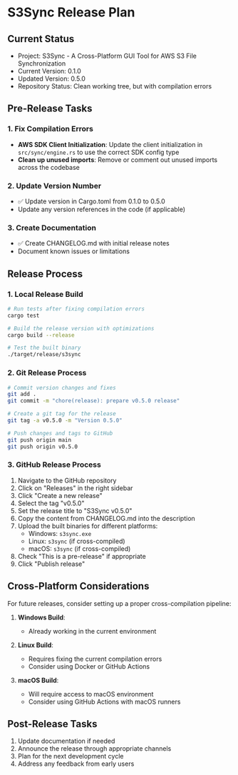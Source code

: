 # S3Sync Release Plan

## Current Status
- Project: S3Sync - A Cross-Platform GUI Tool for AWS S3 File Synchronization
- Current Version: 0.1.0
- Updated Version: 0.5.0
- Repository Status: Clean working tree, but with compilation errors

## Pre-Release Tasks

### 1. Fix Compilation Errors
- **AWS SDK Client Initialization**: Update the client initialization in `src/sync/engine.rs` to use the correct SDK config type
- **Clean up unused imports**: Remove or comment out unused imports across the codebase

### 2. Update Version Number
- ✅ Update version in Cargo.toml from 0.1.0 to 0.5.0
- Update any version references in the code (if applicable)

### 3. Create Documentation
- ✅ Create CHANGELOG.md with initial release notes
- Document known issues or limitations

## Release Process

### 1. Local Release Build
```bash
# Run tests after fixing compilation errors
cargo test

# Build the release version with optimizations
cargo build --release

# Test the built binary
./target/release/s3sync
```

### 2. Git Release Process
```bash
# Commit version changes and fixes
git add .
git commit -m "chore(release): prepare v0.5.0 release"

# Create a git tag for the release
git tag -a v0.5.0 -m "Version 0.5.0"

# Push changes and tags to GitHub
git push origin main
git push origin v0.5.0
```

### 3. GitHub Release Process
1. Navigate to the GitHub repository
2. Click on "Releases" in the right sidebar
3. Click "Create a new release"
4. Select the tag "v0.5.0"
5. Set the release title to "S3Sync v0.5.0"
6. Copy the content from CHANGELOG.md into the description
7. Upload the built binaries for different platforms:
   - Windows: `s3sync.exe`
   - Linux: `s3sync` (if cross-compiled)
   - macOS: `s3sync` (if cross-compiled)
8. Check "This is a pre-release" if appropriate
9. Click "Publish release"

## Cross-Platform Considerations

For future releases, consider setting up a proper cross-compilation pipeline:

1. **Windows Build**:
   - Already working in the current environment

2. **Linux Build**:
   - Requires fixing the current compilation errors
   - Consider using Docker or GitHub Actions

3. **macOS Build**:
   - Will require access to macOS environment
   - Consider using GitHub Actions with macOS runners

## Post-Release Tasks

1. Update documentation if needed
2. Announce the release through appropriate channels
3. Plan for the next development cycle
4. Address any feedback from early users
